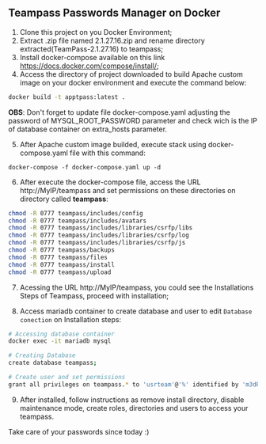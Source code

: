 ## Teampass Passwords Manager on Docker

1. Clone this project on you Docker Environment;
2. Extract .zip file named 2.1.27.16.zip  and rename directory extracted(TeamPass-2.1.27.16) to teampass;
3. Install docker-compose available on this link https://docs.docker.com/compose/install/;
4. Access the directory of project downloaded to build Apache custom image on your docker environment and execute the command below:
```sh
docker build -t apptpass:latest .
```
**OBS**: Don't forget to update file docker-compose.yaml adjusting the password of MYSQL_ROOT_PASSWORD parameter and check wich is the IP of database container on extra_hosts parameter.

5. After Apache custom image builded, execute stack using docker-compose.yaml file with this command:
```
docker-compose -f docker-compose.yaml up -d
```
6. After execute the docker-compose file, access the URL http://MyIP/teampass and set permissions on these directories on directory called **teampass**:

```sh
chmod -R 0777 teampass/includes/config
chmod -R 0777 teampass/includes/avatars
chmod -R 0777 teampass/includes/libraries/csrfp/libs
chmod -R 0777 teampass/includes/libraries/csrfp/log
chmod -R 0777 teampass/includes/libraries/csrfp/js
chmod -R 0777 teampass/backups
chmod -R 0777 teampass/files
chmod -R 0777 teampass/install
chmod -R 0777 teampass/upload
```

7. Acessing the URL http://MyIP/teampass, you could see the Installations Steps of Teampass, proceed with installation;

8. Access mariadb container to create database and user to edit ```Database conection``` on Installation steps:

```sh
# Accessing database container
docker exec -it mariadb mysql
```

```sh
# Creating Database
create database teampass;
```

```sh
# Create user and set permissions
grant all privileges on teampass.* to 'usrteam'@'%' identified by 'm3dRwvE7d9VQxxTV';
```

9. After installed, follow instructions as remove install directory, disable maintenance mode, create roles, directories and users to access your teampass.

Take care of your passwords since today :)

